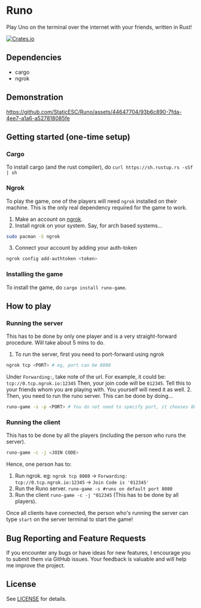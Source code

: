 # Runo 
Play Uno on the terminal over the internet with your friends, written in Rust!

[![Crates.io](https://img.shields.io/crates/v/runo-game.svg)](https://crates.io/crates/runo-game)

## Dependencies
* cargo
* ngrok

## Demonstration

https://github.com/StaticESC/Runo/assets/44647704/93b6c890-7fda-4ee7-a1a6-a527818085fe

## Getting started (one-time setup)
### Cargo
To install cargo (and the rust compiler), do `curl https://sh.rustup.rs -sSf | sh`

### Ngrok
To play the game, one of the players will need `ngrok` installed on their machine. This is the only real dependency required for the game to work.
1. Make an account on [ngrok](https://ngrok.com/).
2. Install ngrok on your system.
Say, for arch based systems...
```bash
sudo pacman -S ngrok
```
3. Connect your account by adding your auth-token
```bash
ngrok config add-authtoken <token>
```

### Installing the game
To install the game, do `cargo install runo-game`.

## How to play
### Running the server
This has to be done by only one player and is a very straight-forward procedure. Will take about 5 mins to do.
1. To run the server, first you need to port-forward using ngrok
```bash
ngrok tcp <PORT> # eg, port can be 8080
```
Under `Forwarding:`, take note of the url. For example, it could be: `tcp://0.tcp.ngrok.io:12345`
Then, your join code will be `012345`. Tell this to your friends whom you are playing with. You yourself will need it as well.
2. Then, you need to run the runo server. This can be done by doing...
```bash
runo-game -s -p <PORT> # You do not need to specify port, it chooses 8080 by default. Just make sure the port matches with the one in ngrok.
```
### Running the client
This has to be done by all the players (including the person who runs the server).
```bash
runo-game -c -j <JOIN CODE>
```

Hence, one person has to:
1. Run ngrok. eg: `ngrok tcp 8080` -> `Forwarding: tcp://0.tcp.ngrok.io:12345` -> `Join Code is '012345'`
2. Run the Runo server. `runo-game -s #runs on default port 8080`
3. Run the client `runo-game -c -j "012345` (This has to be done by all players).


Once all clients have connected, the person who's running the server can type `start` on the server terminal to start the game!

## Bug Reporting and Feature Requests
If you encounter any bugs or have ideas for new features, I encourage you to submit them via GitHub issues. Your feedback is valuable and will help me improve the project.

## License
See [LICENSE](https://github.com/StaticESC/Runo/blob/main/LICENSE) for details.

